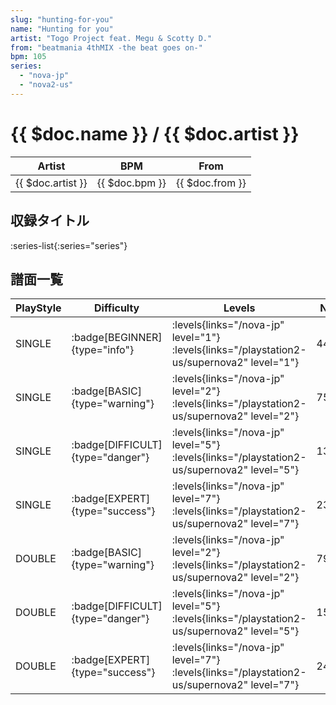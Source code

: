 ```yaml
---
slug: "hunting-for-you"
name: "Hunting for you"
artist: "Togo Project feat. Megu & Scotty D."
from: "beatmania 4thMIX -the beat goes on-"
bpm: 105
series:
  - "nova-jp"
  - "nova2-us"
---
```


# {{ $doc.name }} / {{ $doc.artist }}

|Artist|BPM|From|
|------|---|----|
|{{ $doc.artist }}|{{ $doc.bpm }}|{{ $doc.from }}|

## 収録タイトル

:series-list{:series="series"}

## 譜面一覧

|PlayStyle|Difficulty|Levels|Notes|Movie|
|---------|----------|------|-----|-----|
|SINGLE| :badge[BEGINNER]{type="info"}| :levels{links="/nova-jp" level="1"} :levels{links="/playstation2-us/supernova2" level="1"}|44/0||
|SINGLE| :badge[BASIC]{type="warning"}| :levels{links="/nova-jp" level="2"} :levels{links="/playstation2-us/supernova2" level="2"}|75/5||
|SINGLE| :badge[DIFFICULT]{type="danger"}| :levels{links="/nova-jp" level="5"} :levels{links="/playstation2-us/supernova2" level="5"}|139/22||
|SINGLE| :badge[EXPERT]{type="success"}| :levels{links="/nova-jp" level="7"} :levels{links="/playstation2-us/supernova2" level="7"}|230/12||
|DOUBLE| :badge[BASIC]{type="warning"}| :levels{links="/nova-jp" level="2"} :levels{links="/playstation2-us/supernova2" level="2"}|79/3||
|DOUBLE| :badge[DIFFICULT]{type="danger"}| :levels{links="/nova-jp" level="5"} :levels{links="/playstation2-us/supernova2" level="5"}|154/17||
|DOUBLE| :badge[EXPERT]{type="success"}| :levels{links="/nova-jp" level="7"} :levels{links="/playstation2-us/supernova2" level="7"}|244/16||
